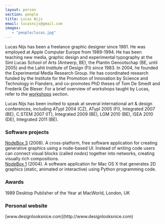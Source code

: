 ```yaml
---
layout: person
section: people
title: Lucas Nijs
email: lucasnijs@gmail.com
images:
   - "people/lucas.jpg"
---
```


Lucas Nijs has been a freelance graphic designer since 1981. He was employed at Apple Computer Europe from 1989-1994. He has been teaching new media, graphic design and experimental typography at the Sint Lucas School of Arts (Antwerp, BE), the Plantin Genootschap (BE, until 2005) and the Lahti Institute of Design (FI) since 1983. In 2004, he founded the Experimental Media Research Group. He has coordinated research funded by the Institute for the Promotion of Innovation by Science and Technology in Flanders, and co-promotes PhD theses of Tom De Smedt and Frederik De Bleser. For a brief overview of workshops taught by Lucas, refer to the <a href="../activities/workshops.html">workshops</a> section. 

Lucas Nijs has been invited to speak at several international art &amp; design conferences, including ATypI 2004 (CZ), ATypI 2005 (FI), Integrated 2007 (BE), C.STEM 2007 (IT), Integrated 2009 (BE), LGM 2010 (BE), ISEA 2010 (DE), Integrated 2011 (BE).

<h3>Software projects</h3>

<div class="box"><a href="../software/nodebox-3" class="tag-software">NodeBox 3</a> (2008). A cross-platform, free software application for creating generative graphics using a node-based UI. Instead of writing code users can connect visual blocks (called <em>nodes</em>) together into networks, creating visually rich compositions.</div>

<div class="box"><a href="../software/nodebox-1" class="tag-software">NodeBox 1</a> (2004). A software application for Mac OS X that generates 2D graphics (static, animated or interactive) using Python programming code.</div>

<h3>Awards</h3>
1989 Desktop Publisher of the Year at MacWorld, London, UK

<h3>Personal website</h3>
[www.designlooksnice.com](http://www.designlooksnice.com)